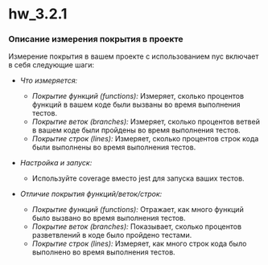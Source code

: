 # hw_3.2.1
### Описание измерения покрытия в проекте

Измерение покрытия в вашем проекте с использованием nyc включает в себя следующие шаги:

- *Что измеряется:*
  - *Покрытие функций (functions):* Измеряет, сколько процентов функций в вашем коде были вызваны во время выполнения тестов.
  - *Покрытие веток (branches):* Измеряет, сколько процентов ветвей в вашем коде были пройдены во время выполнения тестов.
  - *Покрытие строк (lines):* Измеряет, сколько процентов строк кода были выполнены во время выполнения тестов.

- *Настройка и запуск:*
  - Используйте coverage вместо jest для запуска ваших тестов.
  
- *Отличие покрытия функций/веток/строк:*
  - *Покрытие функций (functions):* Отражает, как много функций было вызвано во время выполнения тестов.
  - *Покрытие веток (branches):* Показывает, сколько процентов разветвлений в коде было пройдено тестами.
  - *Покрытие строк (lines):* Измеряет, как много строк кода было выполнено во время выполнения тестов.
